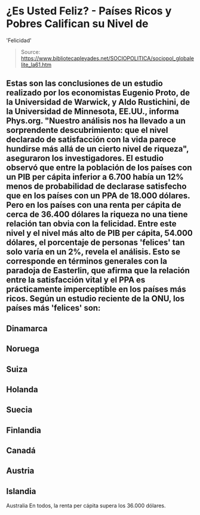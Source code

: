 # ¿Es Usted Feliz? - Países Ricos y Pobres Califican su Nivel de 
'Felicidad'

> Source: https://www.bibliotecapleyades.net/SOCIOPOLITICA/sociopol_globalelite_la61.htm

Estas son las conclusiones de un estudio realizado por los
economistas Eugenio Proto, de la
Universidad de Warwick, y
Aldo Rustichini, de la
Universidad de Minnesota, EE.UU., informa
Phys.org.
"Nuestro análisis nos ha llevado a un sorprendente
descubrimiento: que el nivel declarado de satisfacción con
la vida parece hundirse más allá de un cierto nivel de
riqueza", aseguraron los investigadores.
El estudio observó que entre la población de los países con
un PIB per cápita inferior a 6.700 había un 12% menos de
probabilidad de declarase satisfecho que en los países con
un PPA de 18.000 dólares.
Pero en los países con una renta per cápita de cerca de 36.400 dólares la riqueza no una
tiene relación tan obvia con la felicidad.
Entre este nivel y el nivel más alto de PIB per cápita,
54.000 dólares, el porcentaje de personas 'felices' tan solo
varía en un 2%, revela el análisis. Esto se corresponde en
términos generales con la
paradoja de Easterlin, que afirma
que la relación entre la satisfacción vital y el PPA es
prácticamente imperceptible en los países más ricos.
Según
un estudio reciente de la ONU, los países más
'felices'
son:
-
Dinamarca
-
Noruega
-
Suiza
-
Holanda
-
Suecia
-
Finlandia
-
Canadá
-
Austria
-
Islandia
-
Australia
En todos, la renta per cápita supera los 36.000 dólares.
